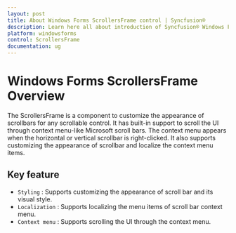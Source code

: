 ```yaml
---
layout: post
title: About Windows Forms ScrollersFrame control | Syncfusion®
description: Learn here all about introduction of Syncfusion® Windows Forms ScrollersFrame control, its elements and more details.
platform: windowsforms
control: ScrollersFrame
documentation: ug
---
```


# Windows Forms ScrollersFrame Overview

The ScrollersFrame is a component to customize the appearance of scrollbars for any scrollable control. It has built-in support to scroll the UI through context menu-like Microsoft scroll bars. The context menu appears when the horizontal or vertical scrollbar is right-clicked. It also supports customizing the appearance of scrollbar and localize the context menu items.

## Key feature

* `Styling` : Supports customizing the appearance of scroll bar and its visual style.
* `Localization` : Supports localizing the menu items of scroll bar context menu.
* `Context menu` : Supports scrolling the UI through the context menu.
